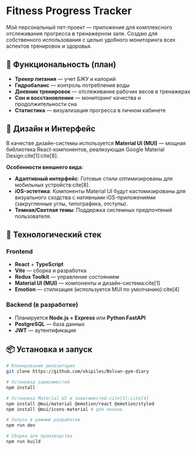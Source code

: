# Fitness Progress Tracker

Мой персональный пет-проект — приложение для комплексного отслеживания прогресса в тренажерном зале. Создаю для собственного использования с целью удобного мониторинга всех аспектов тренировок и здоровья.

## 🎯 Функциональность (план)

- **Трекер питания** — учет БЖУ и калорий
- **Гидробаланс** — контроль потребления воды
- **Дневник тренировок** — отслеживание рабочих весов в тренажерах
- **Сон и восстановление** — мониторинг качества и продолжительности сна
- **Статистика** — визуализация прогресса в личном кабинете

## 🎨 Дизайн и Интерфейс

В качестве дизайн-системы используется **Material UI (MUI)** — мощная библиотека React-компонентов, реализующая Google Material Design:cite[1]:cite[8].

**Особенности внешнего вида:**
- **Адаптивный интерфейс**: Готовые стили оптимизированы для мобильных устройств:cite[8].
- **iOS-эстетика**: Компоненты Material UI будут кастомизированы для визуального сходства с нативными iOS-приложениями (закругленные углы, типографика, отступы).
- **Темная/Светлая темы**: Поддержка системных предпочтений пользователя.

## 🚀 Технологический стек

### Frontend
- **React** + **TypeScript**
- **Vite** — сборка и разработка
- **Redux Toolkit** — управление состоянием
- **Material UI (MUI)** — компоненты и дизайн-система:cite[1]
- **Emotion** — стилизация (используется MUI по умолчанию):cite[4]

### Backend (в разработке)
- Планируется **Node.js + Express** или **Python FastAPI**
- **PostgreSQL** — база данных
- **JWT** — аутентификация

## 📦 Установка и запуск

```bash
# Клонирование репозитория
git clone https://github.com/skipiles/Bolvan-gym-diary

# Установка зависимостей
npm install

# Установка Material UI и зависимостей:cite[3]:cite[4]
npm install @mui/material @emotion/react @emotion/styled
npm install @mui/icons-material # для иконок

# Запуск в режиме разработки
npm run dev

# Сборка для производства
npm run build
